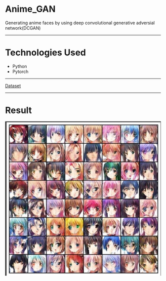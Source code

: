# Anime_GAN
<p>Generating anime faces by using deep convolutional generative adversial network(DCGAN)</p>

----

# Technologies Used
- Python
- Pytorch

---

<a href = "https://www.kaggle.com/splcher/animefacedataset">Dataset</a>

----

# Result
<img src = "images/result.jpg">
